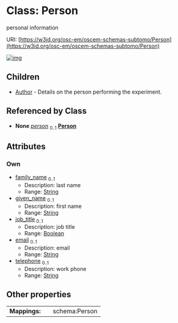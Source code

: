 
# Class: Person

personal information

URI: [https://w3id.org/osc-em/oscem-schemas-subtomo/Person](https://w3id.org/osc-em/oscem-schemas-subtomo/Person)


[![img](https://yuml.me/diagram/nofunky;dir:TB/class/[Person&#124;family_name:string%20%3F;given_name:string%20%3F;job_title:boolean%20%3F;email:string%20%3F;telephone:string%20%3F]^-[Author],[Author])](https://yuml.me/diagram/nofunky;dir:TB/class/[Person&#124;family_name:string%20%3F;given_name:string%20%3F;job_title:boolean%20%3F;email:string%20%3F;telephone:string%20%3F]^-[Author],[Author])

## Children

 * [Author](Author.md) - Details on the person performing the experiment.

## Referenced by Class

 *  **None** *[person](person.md)*  <sub>0..1</sub>  **[Person](Person.md)**

## Attributes


### Own

 * [family_name](family_name.md)  <sub>0..1</sub>
     * Description: last name
     * Range: [String](types/String.md)
 * [given_name](given_name.md)  <sub>0..1</sub>
     * Description: first name
     * Range: [String](types/String.md)
 * [job_title](job_title.md)  <sub>0..1</sub>
     * Description: job title
     * Range: [Boolean](types/Boolean.md)
 * [email](email.md)  <sub>0..1</sub>
     * Description: email
     * Range: [String](types/String.md)
 * [telephone](telephone.md)  <sub>0..1</sub>
     * Description: work phone
     * Range: [String](types/String.md)

## Other properties

|  |  |  |
| --- | --- | --- |
| **Mappings:** | | schema:Person |